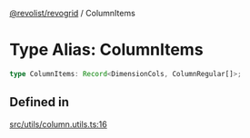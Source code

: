 [@revolist/revogrid](README.md) / ColumnItems

# Type Alias: ColumnItems

```ts
type ColumnItems: Record<DimensionCols, ColumnRegular[]>;
```

## Defined in

[src/utils/column.utils.ts:16](https://github.com/revolist/revogrid/blob/a348821be3a2642110f5dc893d4bd9cba16c5101/src/utils/column.utils.ts#L16)

